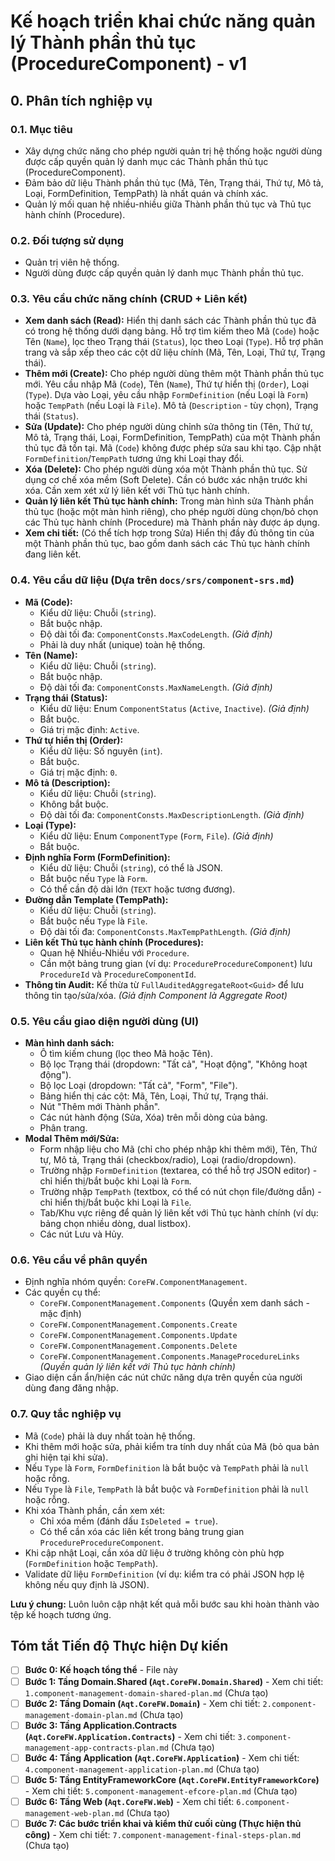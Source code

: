 # Kế hoạch triển khai chức năng quản lý Thành phần thủ tục (ProcedureComponent) - v1

## 0. Phân tích nghiệp vụ

### 0.1. Mục tiêu
- Xây dựng chức năng cho phép người quản trị hệ thống hoặc người dùng được cấp quyền quản lý danh mục các Thành phần thủ tục (ProcedureComponent).
- Đảm bảo dữ liệu Thành phần thủ tục (Mã, Tên, Trạng thái, Thứ tự, Mô tả, Loại, FormDefinition, TempPath) là nhất quán và chính xác.
- Quản lý mối quan hệ nhiều-nhiều giữa Thành phần thủ tục và Thủ tục hành chính (Procedure).

### 0.2. Đối tượng sử dụng
- Quản trị viên hệ thống.
- Người dùng được cấp quyền quản lý danh mục Thành phần thủ tục.

### 0.3. Yêu cầu chức năng chính (CRUD + Liên kết)
- **Xem danh sách (Read):** Hiển thị danh sách các Thành phần thủ tục đã có trong hệ thống dưới dạng bảng. Hỗ trợ tìm kiếm theo Mã (`Code`) hoặc Tên (`Name`), lọc theo Trạng thái (`Status`), lọc theo Loại (`Type`). Hỗ trợ phân trang và sắp xếp theo các cột dữ liệu chính (Mã, Tên, Loại, Thứ tự, Trạng thái).
- **Thêm mới (Create):** Cho phép người dùng thêm một Thành phần thủ tục mới. Yêu cầu nhập Mã (`Code`), Tên (`Name`), Thứ tự hiển thị (`Order`), Loại (`Type`). Dựa vào Loại, yêu cầu nhập `FormDefinition` (nếu Loại là `Form`) hoặc `TempPath` (nếu Loại là `File`). Mô tả (`Description` - tùy chọn), Trạng thái (`Status`).
- **Sửa (Update):** Cho phép người dùng chỉnh sửa thông tin (Tên, Thứ tự, Mô tả, Trạng thái, Loại, FormDefinition, TempPath) của một Thành phần thủ tục đã tồn tại. Mã (`Code`) không được phép sửa sau khi tạo. Cập nhật `FormDefinition`/`TempPath` tương ứng khi Loại thay đổi.
- **Xóa (Delete):** Cho phép người dùng xóa một Thành phần thủ tục. Sử dụng cơ chế xóa mềm (Soft Delete). Cần có bước xác nhận trước khi xóa. Cần xem xét xử lý liên kết với Thủ tục hành chính.
- **Quản lý liên kết Thủ tục hành chính:** Trong màn hình sửa Thành phần thủ tục (hoặc một màn hình riêng), cho phép người dùng chọn/bỏ chọn các Thủ tục hành chính (Procedure) mà Thành phần này được áp dụng.
- **Xem chi tiết:** (Có thể tích hợp trong Sửa) Hiển thị đầy đủ thông tin của một Thành phần thủ tục, bao gồm danh sách các Thủ tục hành chính đang liên kết.

### 0.4. Yêu cầu dữ liệu (Dựa trên `docs/srs/component-srs.md`)
- **Mã (Code):**
    - Kiểu dữ liệu: Chuỗi (`string`).
    - Bắt buộc nhập.
    - Độ dài tối đa: `ComponentConsts.MaxCodeLength`. *(Giả định)*
    - Phải là duy nhất (unique) toàn hệ thống.
- **Tên (Name):**
    - Kiểu dữ liệu: Chuỗi (`string`).
    - Bắt buộc nhập.
    - Độ dài tối đa: `ComponentConsts.MaxNameLength`. *(Giả định)*
- **Trạng thái (Status):**
    - Kiểu dữ liệu: Enum `ComponentStatus` (`Active`, `Inactive`). *(Giả định)*
    - Bắt buộc.
    - Giá trị mặc định: `Active`.
- **Thứ tự hiển thị (Order):**
    - Kiểu dữ liệu: Số nguyên (`int`).
    - Bắt buộc.
    - Giá trị mặc định: `0`.
- **Mô tả (Description):**
    - Kiểu dữ liệu: Chuỗi (`string`).
    - Không bắt buộc.
    - Độ dài tối đa: `ComponentConsts.MaxDescriptionLength`. *(Giả định)*
- **Loại (Type):**
    - Kiểu dữ liệu: Enum `ComponentType` (`Form`, `File`). *(Giả định)*
    - Bắt buộc.
- **Định nghĩa Form (FormDefinition):**
    - Kiểu dữ liệu: Chuỗi (`string`), có thể là JSON.
    - Bắt buộc nếu `Type` là `Form`.
    - Có thể cần độ dài lớn (`TEXT` hoặc tương đương).
- **Đường dẫn Template (TempPath):**
    - Kiểu dữ liệu: Chuỗi (`string`).
    - Bắt buộc nếu `Type` là `File`.
    - Độ dài tối đa: `ComponentConsts.MaxTempPathLength`. *(Giả định)*
- **Liên kết Thủ tục hành chính (Procedures):**
    - Quan hệ Nhiều-Nhiều với `Procedure`.
    - Cần một bảng trung gian (ví dụ: `ProcedureProcedureComponent`) lưu `ProcedureId` và `ProcedureComponentId`.
- **Thông tin Audit:** Kế thừa từ `FullAuditedAggregateRoot<Guid>` để lưu thông tin tạo/sửa/xóa. *(Giả định Component là Aggregate Root)*

### 0.5. Yêu cầu giao diện người dùng (UI)
- **Màn hình danh sách:**
    - Ô tìm kiếm chung (lọc theo Mã hoặc Tên).
    - Bộ lọc Trạng thái (dropdown: "Tất cả", "Hoạt động", "Không hoạt động").
    - Bộ lọc Loại (dropdown: "Tất cả", "Form", "File").
    - Bảng hiển thị các cột: Mã, Tên, Loại, Thứ tự, Trạng thái.
    - Nút "Thêm mới Thành phần".
    - Các nút hành động (Sửa, Xóa) trên mỗi dòng của bảng.
    - Phân trang.
- **Modal Thêm mới/Sửa:**
    - Form nhập liệu cho Mã (chỉ cho phép nhập khi thêm mới), Tên, Thứ tự, Mô tả, Trạng thái (checkbox/radio), Loại (radio/dropdown).
    - Trường nhập `FormDefinition` (textarea, có thể hỗ trợ JSON editor) - chỉ hiển thị/bắt buộc khi Loại là `Form`.
    - Trường nhập `TempPath` (textbox, có thể có nút chọn file/đường dẫn) - chỉ hiển thị/bắt buộc khi Loại là `File`.
    - Tab/Khu vực riêng để quản lý liên kết với Thủ tục hành chính (ví dụ: bảng chọn nhiều dòng, dual listbox).
    - Các nút Lưu và Hủy.

### 0.6. Yêu cầu về phân quyền
- Định nghĩa nhóm quyền: `CoreFW.ComponentManagement`.
- Các quyền cụ thể:
    - `CoreFW.ComponentManagement.Components` (Quyền xem danh sách - mặc định)
    - `CoreFW.ComponentManagement.Components.Create`
    - `CoreFW.ComponentManagement.Components.Update`
    - `CoreFW.ComponentManagement.Components.Delete`
    - `CoreFW.ComponentManagement.Components.ManageProcedureLinks` *(Quyền quản lý liên kết với Thủ tục hành chính)*
- Giao diện cần ẩn/hiện các nút chức năng dựa trên quyền của người dùng đang đăng nhập.

### 0.7. Quy tắc nghiệp vụ
- Mã (`Code`) phải là duy nhất toàn hệ thống.
- Khi thêm mới hoặc sửa, phải kiểm tra tính duy nhất của Mã (bỏ qua bản ghi hiện tại khi sửa).
- Nếu `Type` là `Form`, `FormDefinition` là bắt buộc và `TempPath` phải là `null` hoặc rỗng.
- Nếu `Type` là `File`, `TempPath` là bắt buộc và `FormDefinition` phải là `null` hoặc rỗng.
- Khi xóa Thành phần, cần xem xét:
    - Chỉ xóa mềm (đánh dấu `IsDeleted = true`).
    - Có thể cần xóa các liên kết trong bảng trung gian `ProcedureProcedureComponent`.
- Khi cập nhật Loại, cần xóa dữ liệu ở trường không còn phù hợp (`FormDefinition` hoặc `TempPath`).
- Validate dữ liệu `FormDefinition` (ví dụ: kiểm tra có phải JSON hợp lệ không nếu quy định là JSON).

**Lưu ý chung:** Luôn luôn cập nhật kết quả mỗi bước sau khi hoàn thành vào tệp kế hoạch tương ứng.

## Tóm tắt Tiến độ Thực hiện Dự kiến

- [ ] **Bước 0: Kế hoạch tổng thể** - File này
- [ ] **Bước 1: Tầng Domain.Shared (`Aqt.CoreFW.Domain.Shared`)** - Xem chi tiết: `1.component-management-domain-shared-plan.md` (Chưa tạo)
- [ ] **Bước 2: Tầng Domain (`Aqt.CoreFW.Domain`)** - Xem chi tiết: `2.component-management-domain-plan.md` (Chưa tạo)
- [ ] **Bước 3: Tầng Application.Contracts (`Aqt.CoreFW.Application.Contracts`)** - Xem chi tiết: `3.component-management-app-contracts-plan.md` (Chưa tạo)
- [ ] **Bước 4: Tầng Application (`Aqt.CoreFW.Application`)** - Xem chi tiết: `4.component-management-application-plan.md` (Chưa tạo)
- [ ] **Bước 5: Tầng EntityFrameworkCore (`Aqt.CoreFW.EntityFrameworkCore`)** - Xem chi tiết: `5.component-management-efcore-plan.md` (Chưa tạo)
- [ ] **Bước 6: Tầng Web (`Aqt.CoreFW.Web`)** - Xem chi tiết: `6.component-management-web-plan.md` (Chưa tạo)
- [ ] **Bước 7: Các bước triển khai và kiểm thử cuối cùng (Thực hiện thủ công)** - Xem chi tiết: `7.component-management-final-steps-plan.md` (Chưa tạo) 